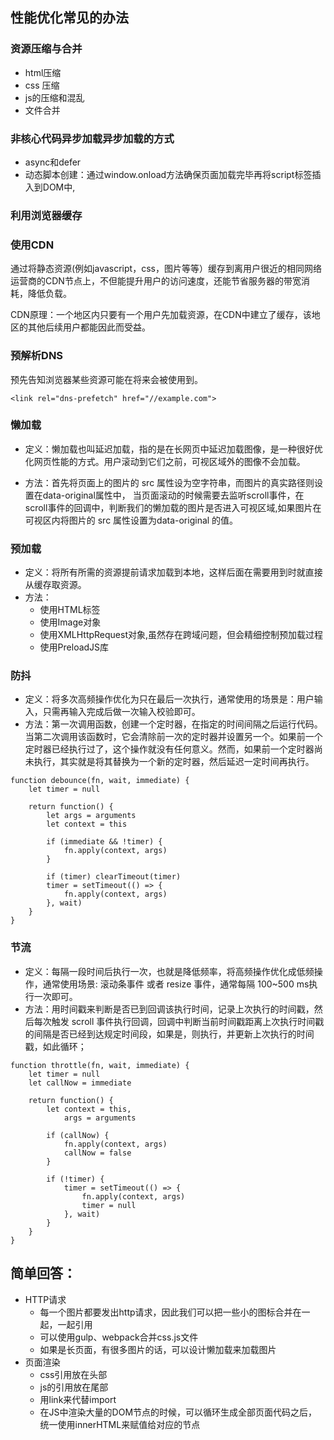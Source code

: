 ##  性能优化常见的办法

### 资源压缩与合并

- html压缩
- css 压缩
- js的压缩和混乱
- 文件合并



### 非核心代码异步加载异步加载的方式

- async和defer
- 动态脚本创建：通过window.onload方法确保页面加载完毕再将script标签插入到DOM中,



### 利用浏览器缓存



### 使用CDN

通过将静态资源(例如javascript，css，图片等等）缓存到离用户很近的相同网络运营商的CDN节点上，不但能提升用户的访问速度，还能节省服务器的带宽消耗，降低负载。

CDN原理：一个地区内只要有一个用户先加载资源，在CDN中建立了缓存，该地区的其他后续用户都能因此而受益。



### 预解析DNS

预先告知浏览器某些资源可能在将来会被使用到。

```
<link rel="dns-prefetch" href="//example.com">
```



### 懒加载

- 定义：懒加载也叫延迟加载，指的是在长网页中延迟加载图像，是一种很好优化网页性能的方式。用户滚动到它们之前，可视区域外的图像不会加载。

- 方法：首先将页面上的图片的 src 属性设为空字符串，而图片的真实路径则设置在data-original属性中，
  当页面滚动的时候需要去监听scroll事件，在scroll事件的回调中，判断我们的懒加载的图片是否进入可视区域,如果图片在可视区内将图片的 src 属性设置为data-original 的值。

  

### 预加载

- 定义：将所有所需的资源提前请求加载到本地，这样后面在需要用到时就直接从缓存取资源。
- 方法：
  - 使用HTML标签
  - 使用Image对象
  - 使用XMLHttpRequest对象,虽然存在跨域问题，但会精细控制预加载过程
  - 使用PreloadJS库



### 防抖

- 定义：将多次高频操作优化为只在最后一次执行，通常使用的场景是：用户输入，只需再输入完成后做一次输入校验即可。
- 方法：第一次调用函数，创建一个定时器，在指定的时间间隔之后运行代码。当第二次调用该函数时，它会清除前一次的定时器并设置另一个。如果前一个定时器已经执行过了，这个操作就没有任何意义。然而，如果前一个定时器尚未执行，其实就是将其替换为一个新的定时器，然后延迟一定时间再执行。

```
function debounce(fn, wait, immediate) {
    let timer = null

    return function() {
        let args = arguments
        let context = this

        if (immediate && !timer) {
            fn.apply(context, args)
        }

        if (timer) clearTimeout(timer)
        timer = setTimeout(() => {
            fn.apply(context, args)
        }, wait)
    }
}

```





### 节流

- 定义：每隔一段时间后执行一次，也就是降低频率，将高频操作优化成低频操作，通常使用场景: 滚动条事件 或者 resize 事件，通常每隔 100~500 ms执行一次即可。
- 方法：用时间戳来判断是否已到回调该执行时间，记录上次执行的时间戳，然后每次触发 scroll 事件执行回调，回调中判断当前时间戳距离上次执行时间戳的间隔是否已经到达规定时间段，如果是，则执行，并更新上次执行的时间戳，如此循环；

```
function throttle(fn, wait, immediate) {
    let timer = null
    let callNow = immediate
    
    return function() {
        let context = this,
            args = arguments

        if (callNow) {
            fn.apply(context, args)
            callNow = false
        }

        if (!timer) {
            timer = setTimeout(() => {
                fn.apply(context, args)
                timer = null
            }, wait)
        }
    }
}
```







## 简单回答：

- HTTP请求
  - 每一个图片都要发出http请求，因此我们可以把一些小的图标合并在一起，一起引用
  - 可以使用gulp、webpack合并css.js文件
  - 如果是长页面，有很多图片的话，可以设计懒加载来加载图片
- 页面渲染
  - css引用放在头部
  - js的引用放在尾部
  - 用link来代替import
  - 在JS中渲染大量的DOM节点的时候，可以循环生成全部页面代码之后，统一使用innerHTML来赋值给对应的节点